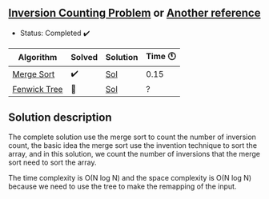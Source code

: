 ## [Inversion Counting Problem](https://www.spoj.com/problems/INVCNT/) or [Another reference](https://www.hackerrank.com/challenges/ctci-merge-sort/submissions/code/187167773)

- Status: Completed :heavy_check_mark:
                   
Algorithm | Solved | Solution | Time :clock11: | 
--- | --- | --- | --- | 
[Merge Sort](https://github.com/vincenzopalazzo/cpstl/tree/master/cpp) |:heavy_check_mark: | [Sol](https://www.spoj.com/status/ns=26885206) | 0.15
[Fenwick Tree](https://github.com/vincenzopalazzo/cpstl/tree/master/cpp) | :construction: | [Sol](#) | ?

## Solution description

The complete solution use the merge sort to count the number of inversion count, the basic idea the merge sort
use the invention technique to sort the array, and in this solution, we count the number of inversions that the merge sort
need to sort the array.

The time complexity is O(N log N) and the space complexity is O(N log N) because we need to use the tree to make the remapping of the input.